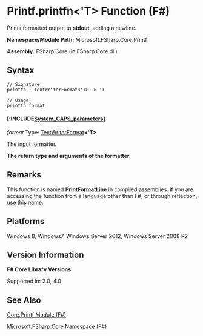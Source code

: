 # Printf.printfn<'T> Function (F#)

Prints formatted output to **stdout**, adding a newline.

**Namespace/Module Path:** Microsoft.FSharp.Core.Printf

**Assembly:** FSharp.Core (in FSharp.Core.dll)


## Syntax

```
// Signature:
printfn : TextWriterFormat<'T> -> 'T

// Usage:
printfn format
```

#### [!INCLUDE[System_CAPS_parameters](//System/Token/System_CAPS_parameters_md.md)]
*format*
Type: [TextWriterFormat](http://msdn.microsoft.com/en-us/library/2080c4a5-7bdd-4a01-8e01-10b498af92de)**&lt;'T&gt;**


The input formatter.



**The return type and arguments of the formatter.**
## Remarks
This function is named **PrintFormatLine** in compiled assemblies. If you are accessing the function from a language other than F#, or through reflection, use this name.


## Platforms
Windows 8, Windows7, Windows Server 2012, Windows Server 2008 R2


## Version Information
**F# Core Library Versions**

Supported in: 2.0, 4.0




## See Also
[Core.Printf Module &#40;F&#35;&#41;](Core.Printf+Module+%28FSharp%29.md)

[Microsoft.FSharp.Core Namespace &#40;F&#35;&#41;](Microsoft.FSharp.Core+Namespace+%28FSharp%29.md)

